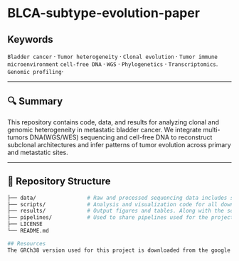 # BLCA-subtype-evolution-paper
## Keywords

`Bladder cancer` · `Tumor heterogeneity` · `Clonal evolution` · `Tumor immune microenvironment` `cell-free DNA` · `WGS` · `Phylogenetics` · `Transcriptomics`. `Genomic profiling`·

---

## 🔍 Summary

This repository contains code, data, and results for analyzing clonal and genomic heterogeneity in metastatic bladder cancer. We integrate multi-tumors DNA(WGS/WES) sequencing and cell-free DNA to reconstruct subclonal architectures and infer patterns of tumor evolution across primary and metastatic sites.

---

## 📁 Repository Structure

```bash
├── data/                # Raw and processed sequencing data includes source data files
├── scripts/             # Analysis and visualization code for all downstream analysis. Each type if analysis has its own folder with a name that describes the analysis. 
├── results/             # Output figures and tables. Along with the source data files used to generate figures in main figures.
├── pipelines/           # Used to share pipelines used for the project such as mutation callers and a shell scripts if a custom pipleline was utilized. 
├── LICENSE
└── README.md

## Resources
The GRCh38 version used for this project is downloaded from the google bucket gs://genomics-public-data/resources/broad/hg38/v0/  
